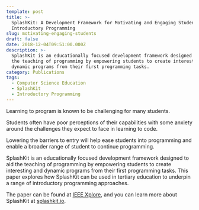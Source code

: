 ```yaml
---
template: post
title: >-
  SplashKit: A Development Framework for Motivating and Engaging Students in
  Introductory Programming
slug: motivating-engaging-students
draft: false
date: 2018-12-04T09:51:00.000Z
description: >-
  SplashKit is an educationally focused development framework designed to aid
  the teaching of programming by empowering students to create interesting and
  dynamic programs from their first programming tasks.
category: Publications
tags:
  - Computer Science Education
  - SplashKit
  - Introductory Programming
---
```

Learning to program is known to be challenging for many students.

Students often have poor perceptions of their capabilities with some anxiety around the challenges they expect to face in learning to code.

Lowering the barriers to entry will help ease students into programming and enable a broader range of student to continue programming.

SplashKit is an educationally focused development framework designed to aid the teaching of programming by empowering students to create interesting and dynamic programs from their first programming tasks. This paper explores how SplashKit can be used in tertiary education to underpin a range of introductory programming approaches.

The paper can be found at [IEEE Xplore](https://ieeexplore.ieee.org/abstract/document/8615203), and you can learn more about SplashKit at [splashkit.io](https:/www.splashkit.io).
